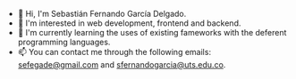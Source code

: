 - 👋 Hi, I'm Sebastián Fernando García Delgado.
- 👀 I'm interested in web development, frontend and backend.
- 🌱 I'm currently learning the uses of existing fameworks with the deferent programming languages.
- 📫 You can contact me through the following emails: sefegade@gmail.com and sfernandogarcia@uts.edu.co.
